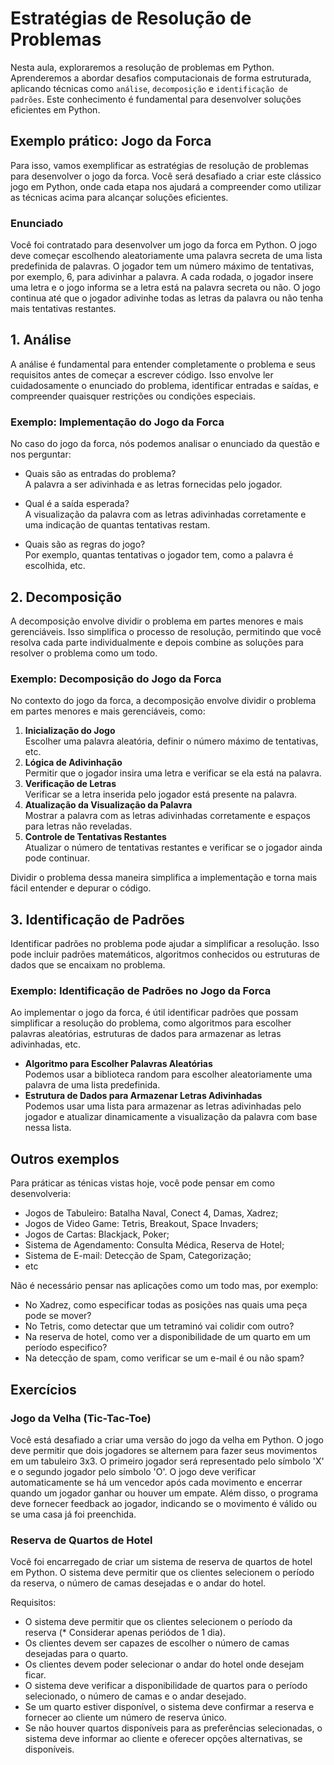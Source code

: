 # Estratégias de Resolução de Problemas

Nesta aula, exploraremos a resolução de problemas em Python.
Aprenderemos a abordar desafios computacionais de forma estruturada, aplicando técnicas como `análise`, `decomposição` e `identificação de padrões`.
Este conhecimento é fundamental para desenvolver soluções eficientes em Python.

## Exemplo prático: Jogo da Forca

Para isso, vamos exemplificar as estratégias de resolução de problemas para desenvolver o jogo da forca.
Você será desafiado a criar este clássico jogo em Python, onde cada etapa nos ajudará a compreender como utilizar as técnicas acima para alcançar soluções eficientes.

### Enunciado

Você foi contratado para desenvolver um jogo da forca em Python.
O jogo deve começar escolhendo aleatoriamente uma palavra secreta de uma lista predefinida de palavras.
O jogador tem um número máximo de tentativas, por exemplo, 6, para adivinhar a palavra.
A cada rodada, o jogador insere uma letra e o jogo informa se a letra está na palavra secreta ou não.
O jogo continua até que o jogador adivinhe todas as letras da palavra ou não tenha mais tentativas restantes.

## 1. Análise

A análise é fundamental para entender completamente o problema e seus requisitos antes de começar a escrever código. Isso envolve ler cuidadosamente o enunciado do problema, identificar entradas e saídas, e compreender quaisquer restrições ou condições especiais.

### Exemplo: Implementação do Jogo da Forca

No caso do jogo da forca, nós podemos analisar o enunciado da questão e nos perguntar:

* Quais são as entradas do problema?\
A palavra a ser adivinhada e as letras fornecidas pelo jogador.

* Qual é a saída esperada?\
A visualização da palavra com as letras adivinhadas corretamente e uma indicação de quantas tentativas restam.

* Quais são as regras do jogo?\
Por exemplo, quantas tentativas o jogador tem, como a palavra é escolhida, etc.

## 2. Decomposição

A decomposição envolve dividir o problema em partes menores e mais gerenciáveis.
Isso simplifica o processo de resolução, permitindo que você resolva cada parte individualmente e depois combine as soluções para resolver o problema como um todo.

### Exemplo: Decomposição do Jogo da Forca

No contexto do jogo da forca, a decomposição envolve dividir o problema em partes menores e mais gerenciáveis, como:
1. **Inicialização do Jogo**\
Escolher uma palavra aleatória, definir o número máximo de tentativas, etc.
2. **Lógica de Adivinhação**\
Permitir que o jogador insira uma letra e verificar se ela está na palavra.
3. **Verificação de Letras**\
Verificar se a letra inserida pelo jogador está presente na palavra.
4. **Atualização da Visualização da Palavra**\
Mostrar a palavra com as letras adivinhadas corretamente e espaços para letras não reveladas.
5. **Controle de Tentativas Restantes**\
Atualizar o número de tentativas restantes e verificar se o jogador ainda pode continuar.

Dividir o problema dessa maneira simplifica a implementação e torna mais fácil entender e depurar o código.

## 3. Identificação de Padrões

Identificar padrões no problema pode ajudar a simplificar a resolução.
Isso pode incluir padrões matemáticos, algoritmos conhecidos ou estruturas de dados que se encaixam no problema.

### Exemplo: Identificação de Padrões no Jogo da Forca

Ao implementar o jogo da forca, é útil identificar padrões que possam simplificar a resolução do problema, como algoritmos para escolher palavras aleatórias, estruturas de dados para armazenar as letras adivinhadas, etc.

* **Algoritmo para Escolher Palavras Aleatórias**\
Podemos usar a biblioteca random para escolher aleatoriamente uma palavra de uma lista predefinida.
* **Estrutura de Dados para Armazenar Letras Adivinhadas**\
Podemos usar uma lista para armazenar as letras adivinhadas pelo jogador e atualizar dinamicamente a visualização da palavra com base nessa lista.

## Outros exemplos

Para práticar as ténicas vistas hoje, você pode pensar em como desenvolveria:
* Jogos de Tabuleiro: Batalha Naval, Conect 4, Damas, Xadrez;
* Jogos de Video Game: Tetris, Breakout, Space Invaders;
* Jogos de Cartas: Blackjack, Poker;
* Sistema de Agendamento: Consulta Médica, Reserva de Hotel;
* Sistema de E-mail: Detecção de Spam, Categorização;
* etc

Não é necessário pensar nas aplicações como um todo mas, por exemplo:
* No Xadrez, como especificar todas as posições nas quais uma peça pode se mover?
* No Tetris, como detectar que um tetraminó vai colidir com outro?
* Na reserva de hotel, como ver a disponibilidade de um quarto em um período especifico?
* Na detecção de spam, como verificar se um e-mail é ou não spam?

## Exercícios

### Jogo da Velha (Tic-Tac-Toe)

Você está desafiado a criar uma versão do jogo da velha em Python.
O jogo deve permitir que dois jogadores se alternem para fazer seus movimentos em um tabuleiro 3x3.
O primeiro jogador será representado pelo símbolo 'X' e o segundo jogador pelo símbolo 'O'.
O jogo deve verificar automaticamente se há um vencedor após cada movimento e encerrar quando um jogador ganhar ou houver um empate.
Além disso, o programa deve fornecer feedback ao jogador, indicando se o movimento é válido ou se uma casa já foi preenchida.

### Reserva de Quartos de Hotel

Você foi encarregado de criar um sistema de reserva de quartos de hotel em Python.
O sistema deve permitir que os clientes selecionem o período da reserva, o número de camas desejadas e o andar do hotel.

Requisitos:

* O sistema deve permitir que os clientes selecionem o período da reserva (* Considerar apenas periódos de 1 dia).
* Os clientes devem ser capazes de escolher o número de camas desejadas para o quarto.
* Os clientes devem poder selecionar o andar do hotel onde desejam ficar.
* O sistema deve verificar a disponibilidade de quartos para o período selecionado, o número de camas e o andar desejado.
* Se um quarto estiver disponível, o sistema deve confirmar a reserva e fornecer ao cliente um número de reserva único.
* Se não houver quartos disponíveis para as preferências selecionadas, o sistema deve informar ao cliente e oferecer opções alternativas, se disponíveis.